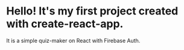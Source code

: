 # Hello! It's my first project created with create-react-app.

It is a simple quiz-maker on React with Firebase Auth.
